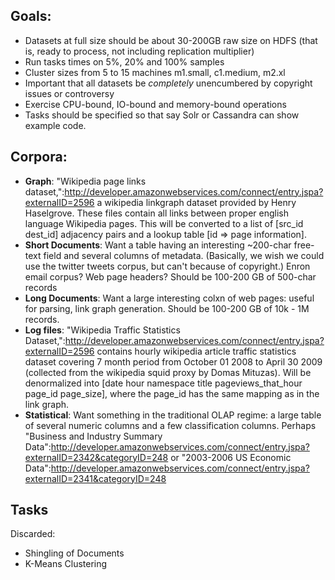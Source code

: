 
## Goals:

* Datasets at full size should be about 30-200GB raw size on HDFS (that is, ready to process, not including replication multiplier)
* Run tasks times on 5%, 20% and 100% samples
* Cluster sizes from 5 to 15 machines m1.small, c1.medium, m2.xl
* Important that all datasets be *completely* unencumbered by copyright issues or controversy
* Exercise CPU-bound, IO-bound and memory-bound operations
* Tasks should be specified so that say Solr or Cassandra can show example code.

## Corpora:

* **Graph**: "Wikipedia page links dataset,":http://developer.amazonwebservices.com/connect/entry.jspa?externalID=2596 a wikipedia linkgraph dataset provided by Henry Haselgrove. These files contain all links between proper english language Wikipedia pages. This will be converted to a list of [src_id dest_id] adjacency pairs and a lookup table [id => page information].
* **Short Documents**: Want a table having an interesting ~200-char free-text field and several columns of metadata. (Basically, we wish we could use the twitter tweets corpus, but can't because of copyright.)  Enron email corpus? Web page headers? Should be 100-200 GB of 500-char records
* **Long Documents**: Want a large interesting colxn of web pages: useful for parsing, link graph generation.  Should be 100-200 GB of 10k - 1M records.
* **Log files**: "Wikipedia Traffic Statistics Dataset,":http://developer.amazonwebservices.com/connect/entry.jspa?externalID=2596 contains hourly wikipedia article traffic statistics dataset covering 7 month period from October 01 2008 to April 30 2009 (collected from the wikipedia squid proxy by Domas Mituzas). Will be denormalized into [date hour namespace title pageviews_that_hour page_id page_size], where the page_id has the same mapping as in the link graph.
* **Statistical**: Want something in the traditional OLAP regime: a large table of several numeric columns and a few classification columns. Perhaps "Business and Industry Summary Data":http://developer.amazonwebservices.com/connect/entry.jspa?externalID=2342&categoryID=248 or "2003-2006 US Economic Data":http://developer.amazonwebservices.com/connect/entry.jspa?externalID=2341&categoryID=248


## Tasks


Discarded:

* Shingling of Documents
* K-Means Clustering
